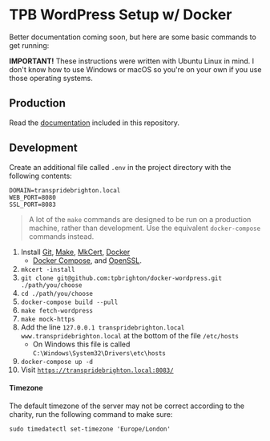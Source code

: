 # TPB WordPress Setup w/ Docker

Better documentation coming soon, but here are some basic commands to get running:

**IMPORTANT!** These instructions were written with Ubuntu Linux in mind. I don't know how to use
Windows or macOS so you're on your own if you use those operating systems.

## Production

Read the [documentation](./docs/) included in this repository.

## Development

Create an additional file called `.env` in the project directory with the following contents:

```dotenv
DOMAIN=transpridebrighton.local
WEB_PORT=8080
SSL_PORT=8083
```

> A lot of the `make` commands are designed to be run on a production machine, rather
> than development. Use the equivalent `docker-compose` commands instead.

1. Install [Git](https://git-scm.com/), [Make](https://www.gnu.org/software/make/),
   [MkCert](https://mkcert.dev/), [Docker](https://docs.docker.com/get-docker/)
   + [Docker Compose](https://docs.docker.com/compose/install/), and
   [OpenSSL](https://www.openssl.org/).
2. `mkcert -install`
3. `git clone git@github.com:tpbrighton/docker-wordpress.git ./path/you/choose`
4. `cd ./path/you/choose`
5. `docker-compose build --pull`
6. `make fetch-wordpress`
7. `make mock-https`
8. Add the line `127.0.0.1 transpridebrighton.local www.transpridebrighton.local` at the bottom of the file `/etc/hosts`
   - On Windows this file is called `C:\Windows\System32\Drivers\etc\hosts`
9. `docker-compose up -d`
10. Visit [`https://transpridebrighton.local:8083/`](https://transpridebrighton.local:8083/)

#### Timezone

The default timezone of the server may not be correct according to the charity, run the following command to make sure:

```
sudo timedatectl set-timezone 'Europe/London'
```
